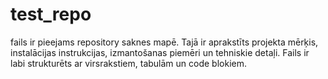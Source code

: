# test_repo

fails ir pieejams repository saknes mapē. Tajā ir aprakstīts projekta mērķis, instalācijas instrukcijas, izmantošanas piemēri un tehniskie detaļi. Fails ir labi strukturēts ar virsrakstiem, tabulām un code blokiem.
